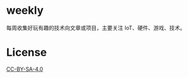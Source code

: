 # weekly
每周收集好玩有趣的技术向文章或项目，主要关注 IoT、硬件、游戏、技术。

# License

[CC-BY-SA-4.0](https://creativecommons.org/licenses/by-sa/4.0/legalcode.txt)
